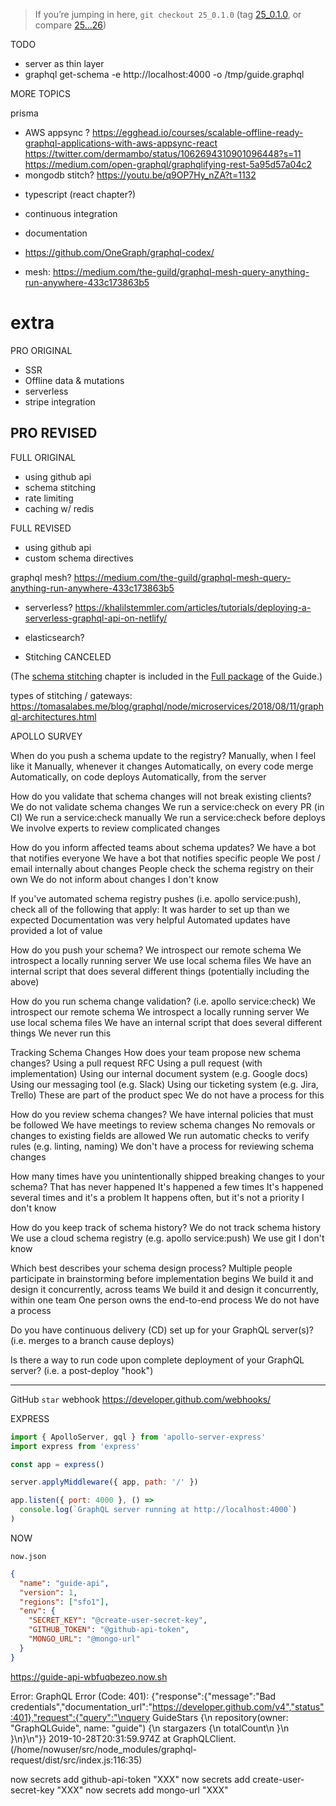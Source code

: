 > If you’re jumping in here, `git checkout 25_0.1.0` (tag [25_0.1.0](https://github.com/GraphQLGuide/guide-api/tree/25_0.1.0), or compare [25...26](https://github.com/GraphQLGuide/guide-api/compare/25_0.1.0...26_0.1.0))



TODO 
- server as thin layer
- graphql get-schema -e http://localhost:4000 -o /tmp/guide.graphql





MORE TOPICS
  
prisma

* AWS appsync ?
https://egghead.io/courses/scalable-offline-ready-graphql-applications-with-aws-appsync-react
https://twitter.com/dermambo/status/1062694310901096448?s=11
https://medium.com/open-graphql/graphqlifying-rest-5a95d57a04c2
* mongodb stitch?
https://youtu.be/q9OP7Hy_nZA?t=1132

- typescript (react chapter?)
- continuous integration

- documentation
- https://github.com/OneGraph/graphql-codex/
- mesh: https://medium.com/the-guild/graphql-mesh-query-anything-run-anywhere-433c173863b5

# extra

PRO ORIGINAL
- SSR
- Offline data & mutations
- serverless
- stripe integration

PRO REVISED
- 

FULL ORIGINAL
- using github api
- schema stitching
- rate limiting
- caching w/ redis

FULL REVISED
- using github api
- custom schema directives

graphql mesh? https://medium.com/the-guild/graphql-mesh-query-anything-run-anywhere-433c173863b5
* serverless?
https://khalilstemmler.com/articles/tutorials/deploying-a-serverless-graphql-api-on-netlify/

* elasticsearch?

* Stitching CANCELED

(The [schema stitching](stitching.md) chapter is included in the [Full package](https://graphql.guide/#pricing) of the Guide.)

types of stitching / gateways: https://tomasalabes.me/blog/graphql/node/microservices/2018/08/11/graphql-architectures.html



APOLLO SURVEY

When do you push a schema update to the registry?
Manually, when I feel like it
Manually, whenever it changes
Automatically, on every code merge
Automatically, on code deploys
Automatically, from the server

How do you validate that schema changes will not break existing clients?
We do not validate schema changes
We run a service:check on every PR (in CI)
We run a service:check manually
We run a service:check before deploys
We involve experts to review complicated changes

How do you inform affected teams about schema updates?
We have a bot that notifies everyone
We have a bot that notifies specific people
We post / email internally about changes
People check the schema registry on their own
We do not inform about changes
I don't know

If you've automated schema registry pushes (i.e. apollo service:push), check all of the following that apply:
It was harder to set up than we expected
Documentation was very helpful
Automated updates have provided a lot of value

How do you push your schema?
We introspect our remote schema
We introspect a locally running server
We use local schema files
We have an internal script that does several different things (potentially including the above)

How do you run schema change validation? (i.e. apollo service:check)
We introspect our remote schema
We introspect a locally running server
We use local schema files
We have an internal script that does several different things
We never run this

Tracking Schema Changes
How does your team propose new schema changes?
Using a pull request RFC
Using a pull request (with implementation)
Using our internal document system (e.g. Google docs)
Using our messaging tool (e.g. Slack)
Using our ticketing system (e.g. Jira, Trello)
These are part of the product spec
We do not have a process for this

How do you review schema changes?
We have internal policies that must be followed
We have meetings to review schema changes
No removals or changes to existing fields are allowed
We run automatic checks to verify rules (e.g. linting, naming)
We don't have a process for reviewing schema changes

How many times have you unintentionally shipped breaking changes to your schema?
That has never happened
It's happened a few times
It's happened several times and it's a problem
It happens often, but it's not a priority
I don't know

How do you keep track of schema history?
We do not track schema history
We use a cloud schema registry (e.g. apollo service:push)
We use git
I don't know

Which best describes your schema design process?
Multiple people participate in brainstorming before implementation begins
We build it and design it concurrently, across teams
We build it and design it concurrently, within one team
One person owns the end-to-end process
We do not have a process

Do you have continuous delivery (CD) set up for your GraphQL server(s)? (i.e. merges to a branch cause deploys)

Is there a way to run code upon complete deployment of your GraphQL server? (i.e. a post-deploy "hook")





--------------------



GitHub `star` webhook
https://developer.github.com/webhooks/

EXPRESS

```js
import { ApolloServer, gql } from 'apollo-server-express'
import express from 'express'

const app = express()

server.applyMiddleware({ app, path: '/' })

app.listen({ port: 4000 }, () =>
  console.log(`GraphQL server running at http://localhost:4000`)
)
```


NOW


`now.json`

```json
{
  "name": "guide-api",
  "version": 1,
  "regions": ["sfo1"],
  "env": {
    "SECRET_KEY": "@create-user-secret-key",
    "GITHUB_TOKEN": "@github-api-token",
    "MONGO_URL": "@mongo-url"
  }
}
```


https://guide-api-wbfuqbezeo.now.sh

Error: GraphQL Error (Code: 401): {"response":{"message":"Bad credentials","documentation_url":"https://developer.github.com/v4","status":401},"request":{"query":"\nquery GuideStars {\n  repository(owner: \"GraphQLGuide\", name: \"guide\") {\n    stargazers {\n      totalCount\n    }\n  }\n}\n"}}
2019-10-28T20:31:59.974Z      at GraphQLClient.<anonymous> (/home/nowuser/src/node_modules/graphql-request/dist/src/index.js:116:35)

now secrets add github-api-token "XXX"
now secrets add create-user-secret-key "XXX"
now secrets add mongo-url "XXX"


